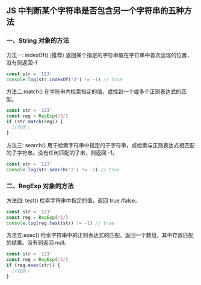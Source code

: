 <!--
 * @Author: binbin 81745365+bin59@users.noreply.github.com
 * @Date: 2021-09-25 00:42:31
 * @LastEditors: binbin 81745365+bin59@users.noreply.github.com
 * @LastEditTime: 2023-03-18 11:02:25
 * @FilePath: \front-end\JavaScript\6.javascript系统对象\1.原生对象（又叫内部对象、本地对象、native object）\4.String\判断某个字符串是否包含另一个字符串.md
 * @Description:
 *
 * Copyright (c) 2023 by ${git_name_email}, All Rights Reserved.
-->

## JS 中判断某个字符串是否包含另一个字符串的五种方法

### 一、String 对象的方法

方法一: indexOf() (推荐)
返回某个指定的字符串值在字符串中首次出现的位置，没有则返回-1

```js
const str = '123'
console.log(str.indexOf('2') != -1) // true
```

方法二:match()
在字符串内检索指定的值，或找到一个或多个正则表达式的匹配。

```js
const str = '123'
const reg = RegExp(/3/)
if (str.match(reg)) {
  //包含；
}
```

方法三: search()
用于检索字符串中指定的子字符串，或检索与正则表达式相匹配的子字符串。没有任何匹配的子串，则返回 -1。

```js
const str = '123'
console.log(str.search('2') != -1) // true
```

### 二、RegExp 对象的方法

方法四: test()
检索字符串中指定的值，返回 true /false。

```js
const str = '123'
const reg = RegExp(/3/)
console.log(reg.test(str) != -1) // true
```

方法五:exec()
检索字符串中的正则表达式的匹配。返回一个数组，其中存放匹配的结果。没有则返回 null。

```js
const str = '123'
const reg = RegExp(/3/)
if (reg.exec(str)) {
  //包含；
}
```
